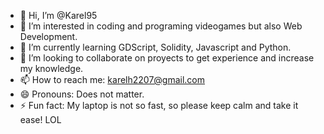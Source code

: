 - 👋 Hi, I’m @Karel95
- 👀 I’m interested in coding and programing videogames but also Web Development. 
- 🌱 I’m currently learning GDScript, Solidity, Javascript and Python.
- 💞️ I’m looking to collaborate on proyects to get experience and increase my knowledge.
- 📫 How to reach me: karelh2207@gmail.com
- 😄 Pronouns: Does not matter.
- ⚡ Fun fact: My laptop is not so fast, so please keep calm and take it ease! LOL

<!---
Karel95/Karel95 is a ✨ special ✨ repository because its `README.md` (this file) appears on your GitHub profile.
You can click the Preview link to take a look at your changes.
--->
